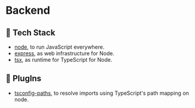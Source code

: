 Backend
====

🧰 Tech Stack
----

- [node](https://nodejs.org/en), to run JavaScript everywhere.
- [express](https://expressjs.com/es/), as web infrastructure for Node.
- [tsx](https://expressjs.com/es/), as runtime for TypeScript for Node.

🔌 PlugIns
----

- [tsconfig-paths](https://www.npmjs.com/package/tsconfig-paths), to resolve imports using TypeScript's path mapping on node.
